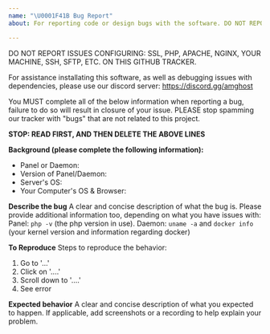 ```yaml
---
name: "\U0001F41B Bug Report"
about: For reporting code or design bugs with the software. DO NOT REPORT APACHE/NGINX/PHP CONFIGURATION ISSUES.

---
```


DO NOT REPORT ISSUES CONFIGURING: SSL, PHP, APACHE, NGINX, YOUR MACHINE, SSH, SFTP, ETC. ON THIS GITHUB TRACKER.

For assistance installating this software, as well as debugging issues with dependencies, please use our discord server: https://discord.gg/amghost

You MUST complete all of the below information when reporting a bug, failure to do so will result in closure of your issue. PLEASE stop spamming our tracker with "bugs" that are not related to this project.

**STOP: READ FIRST, AND THEN DELETE THE ABOVE LINES**

**Background (please complete the following information):**
* Panel or Daemon: 
* Version of Panel/Daemon: 
* Server's OS: 
* Your Computer's OS & Browser: 

**Describe the bug**
A clear and concise description of what the bug is.
Please provide additional information too, depending on what you have issues with:
Panel: `php -v` (the php version in use).
Daemon: `uname -a` and `docker info` (your kernel version and information regarding docker)

**To Reproduce**
Steps to reproduce the behavior:
1. Go to '...'
2. Click on '....'
3. Scroll down to '....'
4. See error

**Expected behavior**
A clear and concise description of what you expected to happen. If applicable, add screenshots or a recording to help explain your problem.
